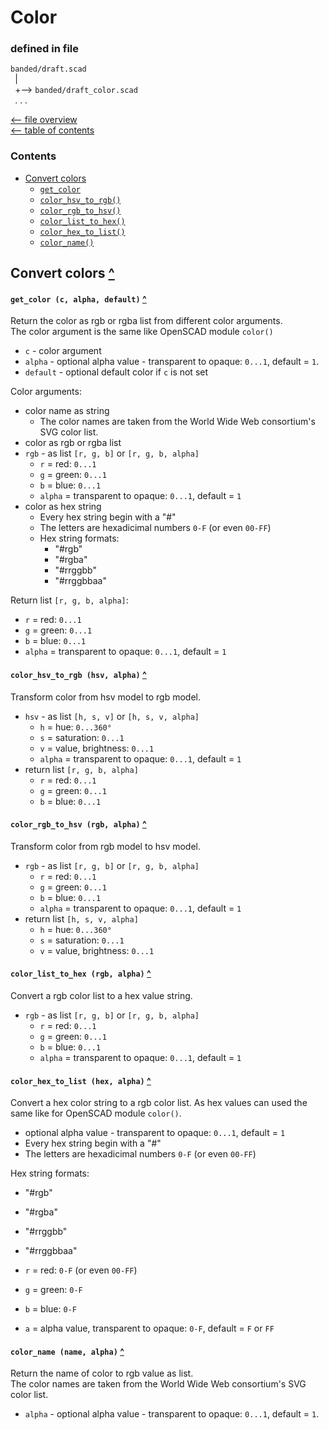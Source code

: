 Color
=====

### defined in file
`banded/draft.scad`\
` `| \
` `+--> `banded/draft_color.scad`\
` `. . .

[<-- file overview](file_overview.md)\
[<-- table of contents](contents.md)

### Contents
[contents]: #contents "Up to Contents"
- [Convert colors](#convert-colors-)
  - [`get_color`][get_color]
  - [`color_hsv_to_rgb()`][color_hsv_to_rgb]
  - [`color_rgb_to_hsv()`][color_rgb_to_hsv]
  - [`color_list_to_hex()`][color_list_to_hex]
  - [`color_hex_to_list()`][color_hex_to_list]
  - [`color_name()`][color_name]


Convert colors [^][contents]
----------------------------

#### `get_color (c, alpha, default)` [^][contents]
[get_color]: #get_color-c-alpha-default-
Return the color as rgb or rgba list from different color arguments.\
The color argument is the same like OpenSCAD module `color()`
- `c`       - color argument
- `alpha`   - optional alpha value - transparent to opaque: `0...1`, default = `1`.
- `default` - optional default color if `c` is not set

Color arguments:
- color name as string
  - The color names are taken from the World Wide Web consortium's SVG color list.
- color as rgb or rgba list
- `rgb` - as list `[r, g, b]` or `[r, g, b, alpha]`
  - `r` = red:   `0...1`
  - `g` = green: `0...1`
  - `b` = blue:  `0...1`
  - `alpha` = transparent to opaque: `0...1`, default = `1`
- color as hex string
  - Every hex string begin with a "#"
  - The letters are hexadicimal numbers `0-F` (or even `00-FF`)
  - Hex string formats:
    - "#rgb"
    - "#rgba"
    - "#rrggbb"
    - "#rrggbbaa"

Return list `[r, g, b, alpha]`:
- `r` = red:   `0...1`
- `g` = green: `0...1`
- `b` = blue:  `0...1`
- `alpha` = transparent to opaque: `0...1`, default = `1`

#### `color_hsv_to_rgb (hsv, alpha)` [^][contents]
[color_hsv_to_rgb]: #color_hsv_to_rgb-hsv-alpha-
Transform color from hsv model to rgb model.

- `hsv` - as list `[h, s, v]` or `[h, s, v, alpha]`
  - `h` = hue:               `0...360°`
  - `s` = saturation:        `0...1`
  - `v` = value, brightness: `0...1`
  - `alpha` = transparent to opaque: `0...1`, default = `1`
- return list `[r, g, b, alpha]`
  - `r` = red:   `0...1`
  - `g` = green: `0...1`
  - `b` = blue:  `0...1`

#### `color_rgb_to_hsv (rgb, alpha)` [^][contents]
[color_rgb_to_hsv]: #color_rgb_to_hsv-rgb-alpha-
Transform color from rgb model to hsv model.

- `rgb` - as list `[r, g, b]` or `[r, g, b, alpha]`
  - `r` = red:   `0...1`
  - `g` = green: `0...1`
  - `b` = blue:  `0...1`
  - `alpha` = transparent to opaque: `0...1`, default = `1`
- return list `[h, s, v, alpha]`
  - `h` = hue:               `0...360°`
  - `s` = saturation:        `0...1`
  - `v` = value, brightness: `0...1`

#### `color_list_to_hex (rgb, alpha)` [^][contents]
[color_list_to_hex]: #color_list_to_hex-rgb-alpha-
Convert a rgb color list to a hex value string.

- `rgb` - as list `[r, g, b]` or `[r, g, b, alpha]`
  - `r` = red:   `0...1`
  - `g` = green: `0...1`
  - `b` = blue:  `0...1`
  - `alpha` = transparent to opaque: `0...1`, default = `1`

#### `color_hex_to_list (hex, alpha)` [^][contents]
[color_hex_to_list]: #color_hex_to_list-hex-alpha-
Convert a hex color string to a rgb color list.
As hex values can used the same like for OpenSCAD module `color()`.
- optional alpha value - transparent to opaque: `0...1`, default = `1`
- Every hex string begin with a "#"
- The letters are hexadicimal numbers `0-F` (or even `00-FF`)

Hex string formats:
- "#rgb"
- "#rgba"
- "#rrggbb"
- "#rrggbbaa"

- `r` = red:   `0-F` (or even `00-FF`)
- `g` = green: `0-F`
- `b` = blue:  `0-F`
- `a` = alpha value, transparent to opaque: `0-F`, default = `F` or `FF`

#### `color_name (name, alpha)` [^][contents]
[color_name]: #color_name-name-alpha-
Return the name of color to rgb value as list.\
The color names are taken from the World Wide Web consortium's SVG color list.
- `alpha` - optional alpha value - transparent to opaque: `0...1`, default = `1`.

